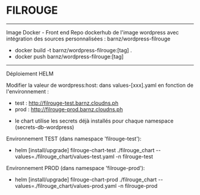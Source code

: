 # FILROUGE

***
Image Docker - Front end
Repo dockerhub de l'image wordpress avec intégration des sources personnalisées : barnz/wordpress-filrouge

* docker build -t barnz/wordpress-filrouge:[tag] .
* docker push barnz/wordpress-filrouge:[tag]

***
Déploiement HELM

Modifier la valeur de wordpress:host: dans values-[xxx].yaml en fonction de l'environnement :
- test : http://filrouge-test.barnz.cloudns.ph
- prod : http://filrouge-prod.barnz.cloudns.ph


* le chart utilise les secrets déjà installés pour chaque namespace (secrets-db-wordpress)

Environnement TEST (dans namespace 'filrouge-test'):
* helm [install/upgrade] filrouge-chart-test ./filrouge_chart --values=./filrouge_chart/values-test.yaml -n filrouge-test

Environnement PROD (dans namespace 'filrouge-prod'):
* helm [install/upgrade] filrouge-chart-prod ./filrouge_chart --values=./filrouge_chart/values-prod.yaml -n filrouge-prod

